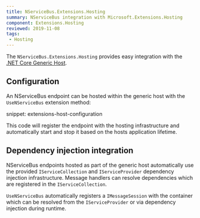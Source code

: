 ```yaml
---
title: NServiceBus.Extensions.Hosting
summary: NServiceBus integration with Microsoft.Extensions.Hosting
component: Extensions.Hosting
reviewed: 2019-11-08
tags:
 - Hosting
---
```


The `NServiceBus.Extensions.Hosting` provides easy integration with the [.NET Core Generic Host](https://docs.microsoft.com/en-us/aspnet/core/fundamentals/host/generic-host).

## Configuration 

An NServiceBus endpoint can be hosted within the generic host with the `UseNServiceBus` extension method:

snippet: extensions-host-configuration

This code will register the endpoint with the hosting infrastructure and automatically start and stop it based on the hosts application lifetime.


## Dependency injection integration

NServiceBus endpoints hosted as part of the generic host automatically use the provided `IServiceCollection` and `IServiceProvider` dependency injection infrastructure. Message handlers can resolve dependencies which are registered in the `IServiceCollection`.

`UseNServiceBus` automatically registers a `IMessageSession` with the container which can be resolved from the `IServiceProvider` or via dependency injection during runtime.
